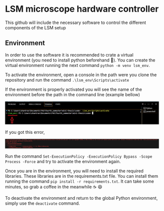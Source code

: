 # LSM microscope hardware controller 

This github will include the necessary software to control the different components of the LSM setup

## Environment

In order to use the software it is recommended to crate a virtual environment (you need to install python beforehand :snake:). You can create the virtual environment running the next command `python -m venv lsm_env`.

To activate the environment, open a console in the path were you clone the repository and run the command `.\lsm_env\Scripts\activate` 

If the environment is properly activated you will see the name of the environment before the path in the command line (example bellow)

![Activate venv](images_readme/activate_env.png)

If you got this error, 

![error activate venv](images_readme/error_venv.PNG)

Run the command `Set-ExecutionPolicy -ExecutionPolicy Bypass -Scope Process -Force` and try to activate the environment again.

Once you are in the environment, you will need to install the required libraries. These libraries are in the requirements.txt file. You can install them running the command `pip install -r requirements.txt`. It can take some minutes, so grab a coffee in the meanwhile :coffee: :smile:

To deactivate the environment and return to the global Python environment, simply use the `deactivate` command.

<!-- ## Napari

[Napari](https://napari.org) is a powerful library for n-dimensional image visualisation, annotation, and analysis. Hence, it is the selected tool for this project. To run it, just write the command `napari` in the console after activating the environment. -->